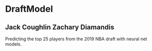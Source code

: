 # DraftModel
## Jack Coughlin     Zachary Diamandis
Predicting the top 25 players from the 2019 NBA draft with neural net models. 
